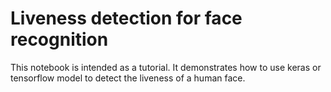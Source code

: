 # Liveness detection for face recognition

This notebook is intended as a tutorial. It demonstrates how to use keras or tensorflow model to detect the liveness of a human face.
